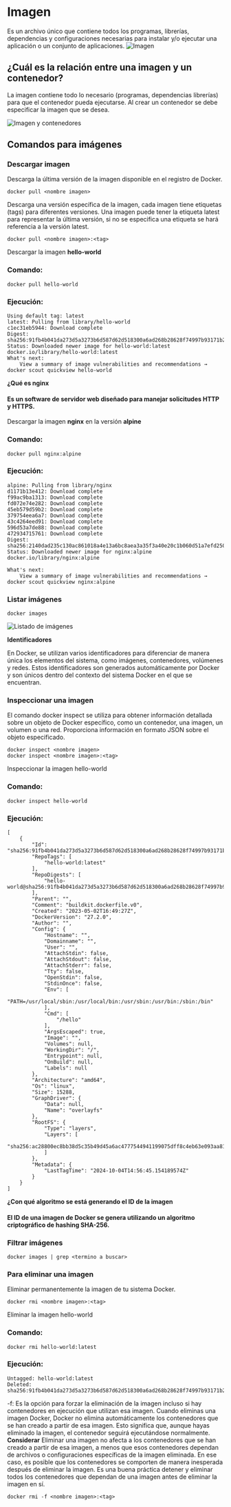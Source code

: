 # Imagen
Es un archivo único que contiene todos los programas, librerías, dependencias y configuraciones necesarias para instalar y/o ejecutar una aplicación o un conjunto de aplicaciones.
![Imagen](img/imagen.PNG)


## ¿Cuál es la relación entre una imagen y un contenedor? 
La imagen contiene todo lo necesario (programas, dependencias librerías) para que el contenedor pueda ejecutarse.
Al crear un contenedor se debe especificar la imagen que se desea.

![Imagen y contenedores](img/imagenContenedores.JPG)
## Comandos para imágenes

### Descargar imagen
Descarga la última versión de la imagen disponible en el registro de Docker.

```
docker pull <nombre imagen> 
```

Descarga una versión específica de la imagen, cada imagen tiene etiquetas (tags) para diferentes versiones.
Una imagen puede tener la etiqueta latest para representar la última versión, si no se especifica una etiqueta se hará referencia a la versión latest.

```
docker pull <nombre imagen>:<tag>
```

Descargar la imagen **hello-world**
### Comando: 
```
docker pull hello-world
```
### Ejecución:
```
Using default tag: latest
latest: Pulling from library/hello-world
c1ec31eb5944: Download complete
Digest: sha256:91fb4b041da273d5a3273b6d587d62d518300a6ad268b28628f74997b93171b2
Status: Downloaded newer image for hello-world:latest
docker.io/library/hello-world:latest
What's next:
    View a summary of image vulnerabilities and recommendations → docker scout quickview hello-world
```

**¿Qué es nginx**
#### Es un software de servidor web diseñado para manejar solicitudes HTTP y HTTPS.

Descargar la imagen  **nginx** en la versión **alpine**
### Comando:
```
docker pull nginx:alpine
```
### Ejecución:

```
alpine: Pulling from library/nginx
d1171b13e412: Download complete
f99ac9ba1313: Download complete
fd072e74e282: Download complete
45eb579d59b2: Download complete
379754eea6a7: Download complete
43c4264eed91: Download complete
596d53a7de88: Download complete
472934715761: Download complete
Digest: sha256:2140dad235c130ac861018a4e13a6bc8aea3a35f3a40e20c1b060d51a7efd250
Status: Downloaded newer image for nginx:alpine
docker.io/library/nginx:alpine

What's next:
    View a summary of image vulnerabilities and recommendations → docker scout quickview nginx:alpine
```

### Listar imágenes

```
docker images
```

![Listado de imágenes](img/listadoContenedores.png)

**Identificadores**

En Docker, se utilizan varios identificadores para diferenciar de manera única los elementos del sistema, como imágenes, contenedores, volúmenes y redes. Estos identificadores son generados automáticamente por Docker y son únicos dentro del contexto del sistema Docker en el que se encuentran. 

### Inspeccionar una imagen
El comando docker inspect se utiliza para obtener información detallada sobre un objeto de Docker específico, como un contenedor, una imagen, un volumen o una red.  Proporciona información en formato JSON sobre el objeto especificado.

```
docker inspect <nombre imagen>
docker inspect <nombre imagen>:<tag>
```

Inspeccionar la imagen hello-world 

### Comando:

```
docker inspect hello-world
```

### Ejecución:

```
[
    {
        "Id": "sha256:91fb4b041da273d5a3273b6d587d62d518300a6ad268b28628f74997b93171b2",
        "RepoTags": [
            "hello-world:latest"
        ],
        "RepoDigests": [
            "hello-world@sha256:91fb4b041da273d5a3273b6d587d62d518300a6ad268b28628f74997b93171b2"
        ],
        "Parent": "",
        "Comment": "buildkit.dockerfile.v0",
        "Created": "2023-05-02T16:49:27Z",
        "DockerVersion": "27.2.0",
        "Author": "",
        "Config": {
            "Hostname": "",
            "Domainname": "",
            "User": "",
            "AttachStdin": false,
            "AttachStdout": false,
            "AttachStderr": false,
            "Tty": false,
            "OpenStdin": false,
            "StdinOnce": false,
            "Env": [
                "PATH=/usr/local/sbin:/usr/local/bin:/usr/sbin:/usr/bin:/sbin:/bin"
            ],
            "Cmd": [
                "/hello"
            ],
            "ArgsEscaped": true,
            "Image": "",
            "Volumes": null,
            "WorkingDir": "/",
            "Entrypoint": null,
            "OnBuild": null,
            "Labels": null
        },
        "Architecture": "amd64",
        "Os": "linux",
        "Size": 15288,
        "GraphDriver": {
            "Data": null,
            "Name": "overlayfs"
        },
        "RootFS": {
            "Type": "layers",
            "Layers": [
                "sha256:ac28800ec8bb38d5c35b49d45a6ac4777544941199075dff8c4eb63e093aa81e"
            ]
        },
        "Metadata": {
            "LastTagTime": "2024-10-04T14:56:45.154189574Z"
        }
    }
]
```

**¿Con qué algoritmo se está generando el ID de la imagen**

#### El ID de una imagen de Docker se genera utilizando un algoritmo criptográfico de hashing SHA-256. 

### Filtrar imágenes

```
docker images | grep <termino a buscar>

```

### Para eliminar una imagen
Eliminar permanentemente la imagen de tu sistema Docker.

```
docker rmi <nombre imagen>:<tag>
```

Eliminar la imagen hello-world 

### Comando:

```
docker rmi hello-world:latest
```

### Ejecución:

```
Untagged: hello-world:latest
Deleted: sha256:91fb4b041da273d5a3273b6d587d62d518300a6ad268b28628f74997b93171b2
```

-f: Es la opción para forzar la eliminación de la imagen incluso si hay contenedores en ejecución que utilizan esa imagen.
Cuando eliminas una imagen Docker, Docker no elimina automáticamente los contenedores que se han creado a partir de esa imagen. Esto significa que, aunque hayas eliminado la imagen, el contenedor seguirá ejecutándose normalmente.  
**Considerar**
Eliminar una imagen no afecta a los contenedores que se han creado a partir de esa imagen, a menos que esos contenedores dependan de archivos o configuraciones específicas de la imagen eliminada. En ese caso, es posible que los contenedores se comporten de manera inesperada después de eliminar la imagen.
Es una buena práctica detener y eliminar todos los contenedores que dependan de una imagen antes de eliminar la imagen en sí.

```
docker rmi -f <nombre imagen>:<tag>
```

